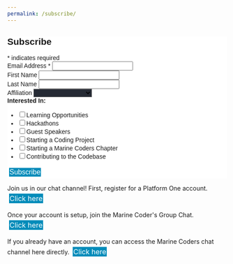 ```yaml
---
permalink: /subscribe/
---
```

<!-- Begin Mailchimp Signup Form -->
<link href="//cdn-images.mailchimp.com/embedcode/classic-10_7.css" rel="stylesheet" type="text/css">
<style type="text/css">
	#mc_embed_signup{background:#fff; clear:left; font:14px Helvetica,Arial,sans-serif; }
	/* Add your own Mailchimp form style overrides in your site stylesheet or in this style block.
	   We recommend moving this block and the preceding CSS link to the HEAD of your HTML file. */
</style>
<div id="mc_embed_signup">
<form action="https://afwerx.us2.list-manage.com/subscribe/post?u=8dbe487c747e7bf1cfe0f9a2c&amp;id=ebe078e77d" method="post" id="mc-embedded-subscribe-form" name="mc-embedded-subscribe-form" class="validate" target="_blank" novalidate>
    <div id="mc_embed_signup_scroll">
	<h2>Subscribe</h2>
<div class="indicates-required"><span class="asterisk">*</span> indicates required</div>
<div class="mc-field-group">
	<label for="mce-EMAIL">Email Address  <span class="asterisk">*</span>
</label>
	<input type="email" value="" name="EMAIL" class="required email" id="mce-EMAIL">
</div>
<div class="mc-field-group">
	<label for="mce-FNAME">First Name </label>
	<input type="text" value="" name="FNAME" class="" id="mce-FNAME">
</div>
<div class="mc-field-group">
	<label for="mce-LNAME">Last Name </label>
	<input type="text" value="" name="LNAME" class="" id="mce-LNAME">
</div>
<div class="mc-field-group">
	<label for="mce-MMERGE3">Affiliation </label>
	<select style="background-color:#252A34" name="MMERGE3" class="" id="mce-MMERGE3">
	<option value=""></option>
	<option value="Active Duty Marine">Active Duty Marine</option>
<option value="Reserve Marine">Reserve Marine</option>
<option value="U.S. Citizen">U.S. Citizen</option>
<option value="Other">Other</option>
	</select>
</div>
<div class="mc-field-group input-group">
    <strong>Interested In: </strong>
    <ul><li><input type="checkbox" value="1" name="group[83940][1]" id="mce-group[83940]-83940-0"><label for="mce-group[83940]-83940-0">Learning Opportunities</label></li>
<li><input type="checkbox" value="2" name="group[83940][2]" id="mce-group[83940]-83940-1"><label for="mce-group[83940]-83940-1">Hackathons</label></li>
<li><input type="checkbox" value="4" name="group[83940][4]" id="mce-group[83940]-83940-2"><label for="mce-group[83940]-83940-2">Guest Speakers</label></li>
<li><input type="checkbox" value="8" name="group[83940][8]" id="mce-group[83940]-83940-3"><label for="mce-group[83940]-83940-3">Starting a Coding Project</label></li>
<li><input type="checkbox" value="16" name="group[83940][16]" id="mce-group[83940]-83940-4"><label for="mce-group[83940]-83940-4">Starting a Marine Coders Chapter</label></li>
<li><input type="checkbox" value="32" name="group[83940][32]" id="mce-group[83940]-83940-5"><label for="mce-group[83940]-83940-5">Contributing to the Codebase</label></li>
</ul>
</div>
	<div id="mce-responses" class="clear">
		<div class="response" id="mce-error-response" style="display:none"></div>
		<div class="response" id="mce-success-response" style="display:none"></div>
	</div>    <!-- real people should not fill this in and expect good things - do not remove this or risk form bot signups-->
    <div style="position: absolute; left: -5000px;" aria-hidden="true"><input type="text" name="b_8dbe487c747e7bf1cfe0f9a2c_ebe078e77d" tabindex="-1" value=""></div>
    <div class="clear"><input type="submit" value="Subscribe" name="subscribe" id="mc-embedded-subscribe" class="button"></div>
    </div>
</form>
</div>
<script type='text/javascript' src='//s3.amazonaws.com/downloads.mailchimp.com/js/mc-validate.js'></script><script type='text/javascript'>(function($) {window.fnames = new Array(); window.ftypes = new Array();fnames[0]='EMAIL';ftypes[0]='email';fnames[1]='FNAME';ftypes[1]='text';fnames[2]='LNAME';ftypes[2]='text';fnames[3]='MMERGE3';ftypes[3]='dropdown';}(jQuery));var $mcj = jQuery.noConflict(true);</script>
<!--End mc_embed_signup-->

<html>
<head>
<style>
.button {
  background-color: #008CBA;
  border: none;
  color: white;
  padding: 1px 1px;
  text-align: center;
  text-decoration: none;
  display: inline-block;
  font-size: 16px;
  margin: 4px 4px;
  cursor: pointer;
}
</style>
</head>
<body>

Join us in our chat channel!  First, register for a Platform One account.  <a href="https://login.dsop.io" class="button">Click here</a>

Once your account is setup, join the Marine Coder's Group Chat. 
<a href="https://chat.il2.dso.mil/signup_user_complete/?id=p65oraj9b3ysjgbxac7o7bn6fr" class="button">Click here</a>
 


If you already have an account, you can access the Marine Coders chat channel here directly. <a href="https://chat.il2.dsop.io/signup_user_complete/?id=p65oraj9b3ysjgbxac7o7bn6fr" class="button">Click here</a>
 